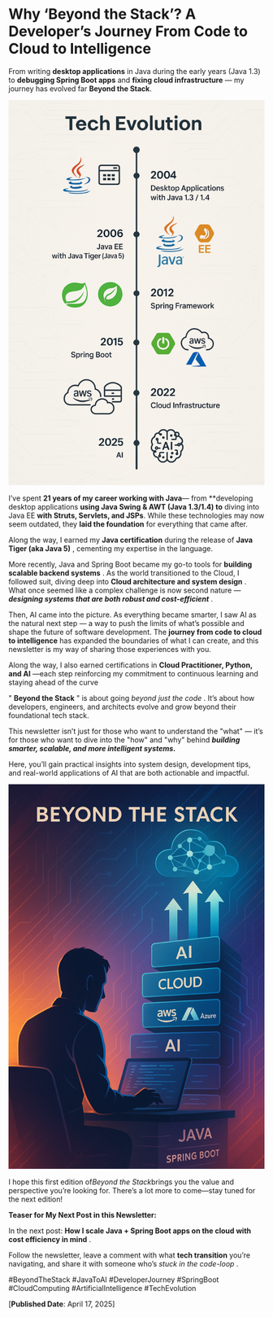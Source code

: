 # Why ‘Beyond the Stack’? A Developer’s Journey From Code to Cloud to Intelligence

From writing **desktop applications** in Java during the early years (Java 1.3) to **debugging Spring Boot apps** and **fixing cloud infrastructure** — my journey has evolved far **Beyond the Stack**.

![image](tech-evolution.png)

I’ve spent **21 years of my career working with Java**— from **developing desktop applications **using Java Swing & AWT (Java 1.3/1.4) to** diving into Java EE **with Struts, Servlets, and JSPs**. While these technologies may now seem outdated, they **laid the foundation** for everything that came after.

Along the way, I earned my **Java certification** during the release of **Java Tiger (aka Java 5)** , cementing my expertise in the language.

More recently, Java and Spring Boot became my go-to tools for **building scalable backend systems** . As the world transitioned to the Cloud, I followed suit, diving deep into **Cloud architecture and system design** . What once seemed like a complex challenge is now second nature — ***designing systems that are both robust and cost-efficient*** .

Then, AI came into the picture. As everything became smarter, I saw AI as the natural next step — a way to push the limits of what’s possible and shape the future of software development. The **journey from code to cloud to intelligence** has expanded the boundaries of what I can create, and this newsletter is my way of sharing those experiences with you.

Along the way, I also earned certifications in **Cloud Practitioner, Python, and AI** —each step reinforcing my commitment to continuous learning and staying ahead of the curve

" **Beyond the Stack** " is about going *beyond just the code* . It’s about how developers, engineers, and architects evolve and grow beyond their foundational tech stack.

This newsletter isn’t just for those who want to understand the "what" — it’s for those who want to dive into the "how" and "why" behind ***building smarter, scalable, and more intelligent systems.***

Here, you’ll gain practical insights into system design, development tips, and real-world applications of AI that are both actionable and impactful.

![image](Beyond-the-stack.png)

I hope this first edition of*Beyond the Stack*brings you the value and perspective you’re looking for. There’s a lot more to come—stay tuned for the next edition!

**Teaser for My Next Post in this Newsletter:**

In the next post: **How I scale Java + Spring Boot apps on the cloud with cost efficiency in mind** .

Follow the newsletter, leave a comment with what **tech transition** you’re navigating, and share it with someone who’s *stuck in the code-loop* .

#BeyondTheStack #JavaToAI #DeveloperJourney #SpringBoot #CloudComputing #ArtificialIntelligence #TechEvolution

[**Published Date**: April 17, 2025]
